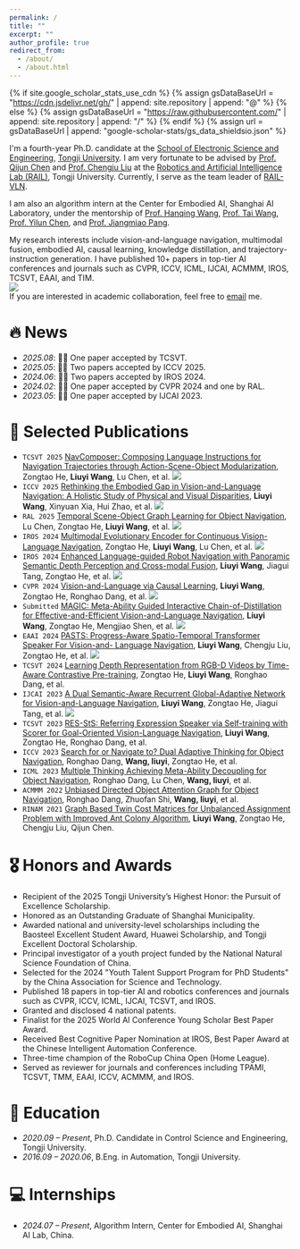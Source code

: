 ```yaml
---
permalink: /
title: ""
excerpt: ""
author_profile: true
redirect_from: 
  - /about/
  - /about.html
---
```


{% if site.google_scholar_stats_use_cdn %}
{% assign gsDataBaseUrl = "https://cdn.jsdelivr.net/gh/" | append: site.repository | append: "@" %}
{% else %}
{% assign gsDataBaseUrl = "https://raw.githubusercontent.com/" | append: site.repository | append: "/" %}
{% endif %}
{% assign url = gsDataBaseUrl | append: "google-scholar-stats/gs_data_shieldsio.json" %}

<span class='anchor' id='about-me'></span>

I'm a fourth-year Ph.D. candidate at the [School of Electronic Science and Engineering](https://see.tongji.edu.cn/), [Tongji University](https://www.tongji.edu.cn/). I am very fortunate to be advised by [Prof. Qijun Chen](http://dblp.uni-trier.de/pers/hd/c/Chen:Qijun) and [Prof. Chengju Liu](https://dblp.org/pid/81/8202.html) at the [Robotics and Artificial Intelligence Lab (RAIL)](https://rail.tongji.edu.cn/main.htm), Tongji University. Currently, I serve as the team leader of [RAIL-VLN](https://rail-vln.github.io/).

I am also an algorithm intern at the Center for Embodied AI, Shanghai AI Laboratory, under the mentorship of [Prof. Hanqing Wang](https://hanqingwangai.github.io/), [Prof. Tai Wang](https://tai-wang.github.io/), [Prof. Yilun Chen](https://yilunchen.com/about/), and [Prof. Jiangmiao Pang](https://oceanpang.github.io/).

My research interests include vision-and-language navigation, multimodal fusion, embodied AI, causal learning, knowledge distillation, and trajectory-instruction generation. I have published 10+ papers in top-tier AI conferences and journals such as CVPR, ICCV, ICML, IJCAI, ACMMM, IROS, TCSVT, EAAI, and TIM.  
<a href='https://scholar.google.com/citations?user=AW2gZ8cAAAAJ'><img src="https://img.shields.io/endpoint?url={{ url | url_encode }}&logo=Google%20Scholar&labelColor=f6f6f6&color=9cf&style=flat&label=citations"></a>  
If you are interested in academic collaboration, feel free to [email](mailto:wly@tongji.edu.cn) me.

# 🔥 News
- *2025.08*: 🎉🎉 One paper accepted by TCSVT.
- *2025.05*: 🎉🎉 Two papers accepted by ICCV 2025.
- *2024.06*: 🎉🎉 Two papers accepted by IROS 2024.
- *2024.02*: 🎉🎉 One paper accepted by CVPR 2024 and one by RAL.
- *2023.05*: 🎉🎉 One paper accepted by IJCAI 2023.

# 📝 Selected Publications

<!-- Example publication box removed for brevity -->

- `TCSVT 2025` [NavComposer: Composing Language Instructions for Navigation Trajectories through Action-Scene-Object Modularization](https://arxiv.org/abs/2507.10894), Zongtao He, **Liuyi Wang**, Lu Chen, et al. [![](https://github.com/RavenKiller/NavComposer?style=social&label=Code+Stars)](https://github.com/RavenKiller/NavComposer)
- `ICCV 2025` [Rethinking the Embodied Gap in Vision-and-Language Navigation: A Holistic Study of Physical and Visual Disparities](https://arxiv.org/pdf/2507.13019), **Liuyi Wang**, Xinyuan Xia, Hui Zhao, et al. [![](https://github.com/InternRobotics/InternNav?style=social&label=Code+Stars)](https://github.com/InternRobotics/InternNav)
- `RAL 2025` [Temporal Scene-Object Graph Learning for Object Navigation](https://ieeexplore.ieee.org/document/10933547), Lu Chen, Zongtao He, **Liuyi Wang**, et al. [![](https://github.com/izilu/RAL-TSOG?style=social&label=Code+Stars)](https://github.com/izilu/RAL-TSOG)
- `IROS 2024` [Multimodal Evolutionary Encoder for Continuous Vision-Language Navigation](https://ieeexplore.ieee.org/document/10802484), Zongtao He, **Liuyi Wang**, Lu Chen, et al. [![](https://github.com/RavenKiller/MEE?style=social&label=Code+Stars)](https://github.com/RavenKiller/MEE)
- `IROS 2024` [Enhanced Language-guided Robot Navigation with Panoramic Semantic Depth Perception and Cross-modal Fusion](https://ieeexplore.ieee.org/document/10801563), **Liuyi Wang**, Jiagui Tang, Zongtao He, et al. [![](https://github.com/CrystalSixone/SEAT?style=social&label=Code+Stars)](https://github.com/CrystalSixone/SEAT)
- `CVPR 2024` [Vision-and-Language via Causal Learning](https://arxiv.org/pdf/2404.10241), **Liuyi Wang**, Zongtao He, Ronghao Dang, et al. [![](https://img.shields.io/github/stars/CrystalSixone/VLN-GOAT?style=social&label=Code+Stars)](https://github.com/CrystalSixone/VLN-GOAT)
- ``Submitted`` [MAGIC: Meta-Ability Guided Interactive Chain-of-Distillation for Effective-and-Efficient Vision-and-Language Navigation](https://arxiv.org/abs/2406.17960), **Liuyi Wang**, Zongtao He, Mengjiao Shen, et al. [![](https://img.shields.io/github/stars/CrystalSixone/VLN-MAGIC?style=social&label=Code+Stars)](https://github.com/CrystalSixone/VLN-MAGIC)
- ``EAAI 2024`` [PASTS: Progress-Aware Spatio-Temporal Transformer Speaker For Vision-and-
Language Navigation](https://www.sciencedirect.com/science/article/abs/pii/S0952197623016718), **Liuyi Wang**, Chengju Liu, Zongtao He, et al. [![](https://img.shields.io/github/stars/CrystalSixone/PASTS?style=social&label=Code+Stars)](https://github.com/CrystalSixone/PASTS)
- ``TCSVT 2024`` [Learning Depth Representation from RGB-D Videos by Time-Aware Contrastive Pre-training](https://ieeexplore.ieee.org/document/10288539), Zongtao He, **Liuyi Wang**, Ronghao Dang, et al.
- ``IJCAI 2023`` [A Dual Semantic-Aware Recurrent Global-Adaptive Network for Vision-and-Language Navigation](https://www.ijcai.org/proceedings/2023/164), **Liuyi Wang**, Zongtao He, Jiagui Tang, et al. [![](https://img.shields.io/github/stars/CrystalSixone/DSRG?style=social&label=Code+Stars)](https://github.com/CrystalSixone/DSRG)
- ``TCSVT 2023`` [RES-StS: Referring Expression Speaker via Self-training with Scorer for Goal-Oriented Vision-Language Navigation](https://ieeexplore.ieee.org/document/10004992), **Liuyi Wang**, Zongtao He, Ronghao Dang, et al.
- ``ICCV 2023`` [Search for or Navigate to? Dual Adaptive Thinking for Object Navigation](https://arxiv.org/abs/2208.00553), Ronghao Dang, **Wang, liuyi**, Zongtao He, et al. 
- ``ICML 2023`` [Multiple Thinking Achieving Meta-Ability Decoupling for Object Navigation](https://arxiv.org/abs/2302.01520), Ronghao Dang, Lu Chen, **Wang, liuyi**, et al. 
- ``ACMMM 2022`` [Unbiased Directed Object Attention Graph for Object Navigation](https://arxiv.org/abs/2204.04421), Ronghao Dang, Zhuofan Shi, **Wang, liuyi**, et al. 
- ``RINAM 2021`` [Graph Based Twin Cost Matrices for Unbalanced Assignment Problem with Improved Ant Colony Algorithm](https://www.sciencedirect.com/science/article/pii/S2590037421000467), **Liuyi Wang**, Zongtao He, Chengju Liu, Qijun Chen.


# 🎖 Honors and Awards
- Recipient of the 2025 Tongji University’s Highest Honor: the Pursuit of Excellence Scholarship.
- Honored as an Outstanding Graduate of Shanghai Municipality.
- Awarded national and university-level scholarships including the Baosteel Excellent Student Award, Huawei Scholarship, and Tongji Excellent Doctoral Scholarship.
- Principal investigator of a youth project funded by the National Natural Science Foundation of China.
- Selected for the 2024 "Youth Talent Support Program for PhD Students" by the China Association for Science and Technology.
- Published 18 papers in top-tier AI and robotics conferences and journals such as CVPR, ICCV, ICML, IJCAI, TCSVT, and IROS.
- Granted and disclosed 4 national patents.
- Finalist for the 2025 World AI Conference Young Scholar Best Paper Award.
- Received Best Cognitive Paper Nomination at IROS, Best Paper Award at the Chinese Intelligent Automation Conference.
- Three-time champion of the RoboCup China Open (Home League).
- Served as reviewer for journals and conferences including TPAMI, TCSVT, TMM, EAAI, ICCV, ACMMM, and IROS.

# 📖 Education
- *2020.09 – Present*, Ph.D. Candidate in Control Science and Engineering, Tongji University.
- *2016.09 – 2020.06*, B.Eng. in Automation, Tongji University.

# 💻 Internships
- *2024.07 – Present*, Algorithm Intern, Center for Embodied AI, Shanghai AI Lab, China.
